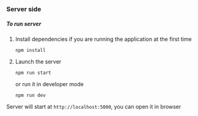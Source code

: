 ### Server side

##### To run server

1. Install dependencies if you are running the application at the first time
    ```shell
    npm install
    ```
2. Launch the server
    ```shell
    npm run start
    ```
    or run it in developer mode

    ```shell
    npm run dev
    ```

Server will start at `http://localhost:5000`, you can open it in browser
